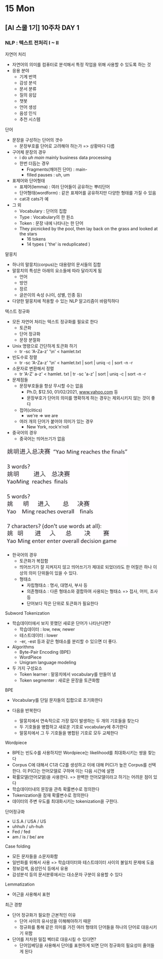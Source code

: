 # 15 Mon

## \[AI 스쿨 1기\] 10주차 DAY 1

### NLP : 텍스트 전처리 I ~ II

자연어 처리

* 자연어의 의미를 컴퓨터로 분석해서 특정 작업을 위해 사용할 수 있도록 하는 것
* 응용 분야
  * 기계 번역
  * 감성 분석
  * 문서 분류
  * 질의 응답
  * 챗봇
  * 언어 생성
  * 음성 인식
  * 추천 시스템

단어

* 문장을 구성하는 단어의 갯수
  * 문장부호를 단어로 고려해야 하는가 =&gt; 상황마다 다름
* 구어체 문장의 경우
  * i do _uh main_ mainly business data processing
  * 한번 더듬는 경우
    * Fragments\(깨어진 단어\) : main-
    * filled pauses : uh, um
* 표제어와 단어형태
  * 표제어\(lemma\) : 여러 단어들이 공유하는 뿌리단어
  * 단어형태\(wordform\) : 같은 표제어를 공유하지만 다양한 형태를 가질 수 있음
  * cat과 cats가 예
* 그 외
  * Vocabulary : 단어의 집합
  * Type : Vocabulary의 한 원소
  * Token : 문장 내에 나타나는 한 단어
  * They picnicked by the pool, then lay back on the grass and looked at the stars
    * 16 tokens
    * 14 types \( 'the' is reduplicated \)

말뭉치

* 하나의 말뭉치\(corpus\)는 대용량의 문서들의 집합
* 말뭉치의 특성은 아래의 요소들에 따라 달라지게 됨
  * 언어
  * 방언
  * 장르
  * 글쓴이의 속성 \(나이, 성별, 인종 등\)
* 다양한 말뭉치에 적용할 수 있는 NLP 알고리즘이 바람직하다

텍스트 정규화

* 모든 자연어 처리는 텍스트 정규화를 필요로 한다
  * 토큰화
  * 단어 정규화
  * 문장 분절화
* Unix 명령으로 간단하게 토큰화 하기
  * tr -sc 'A-Za-z' '\n' &lt; hamlet.txt
* 빈도수로 정렬
  * tr -sc 'A-Za-z' '\n' &lt; hamlet.txt \| sort \| uniq -c \| sort -n -r
* 소문자로 변환해서 정렬
  * tr 'A-Z' a-z' &lt; hamlet. txt \| tr -sc 'a-z' \| sort \| uniq -c \| sort -n -r
* 문제점들
  * 문장부호들을 항상 무시할 수는 없음
    * Ph.D, $12.50, 01/02/2021, www.yahoo.com 등
    * 문장부호가 단어의 의미를 명확하게 하는 경우는 제외시키지 않는 것이 좋다
  * 접어\(clitics\)
    * we're =&gt; we are
  * 여러 개의 단어가 붙어야 의미가 있는 경우
    * New York, rock'n'roll
* 중국어의 경우
  * 중국어는 띄어쓰기가 없음

![](../../.gitbook/assets/image.png)

* 한국어의 경우
  * 토큰화가 복잡함
  * 띄어쓰기가 잘 지켜지지 않고 띄어쓰기가 제대로 되었더라도 한 어절은 하나 이상의 의미 단위들이 있을 수 있다.
  * 형태소
    * 자립형태소 : 명사, 대명사, 부사 등
    * 의존형태소 : 다른 형태소와 결합하여 사용되는 형태소 =&gt; 접사, 어미, 조사 등
    * 단어보다 작은 단위로 토큰화가 필요한다

Subword Tokenization

* 학습데이터에서 보지 못했던 새로운 단어가 나타난다면?
  * 학습데이터 : low, new, newer
  * 테스트데이터 : lower
  * -er, -est 등과 같은 형태소를 분리할 수 있으면 더 좋다.
* Algorithms
  * Byte-Pair Encoding \(BPE\)
  * WordPiece
  * Unigram language modeling
* 두 가지 구성요소
  * Token learner : 말뭉치에서 vocabulary를 만들어 냄
  * Token segmenter : 새로운 문장을 토큰화함

BPE

* Vocabulary를 단일 문자들의 집합으로 초기화한다
* 다음을 반복한다

  * 말뭉치에서 연속적으로 가장 많이 발생하는 두 개의 기호들을 찾는다
  * 두 기호들을 병합하고 새로운 기호로 vocabulary에 추가한다
  * 말뭉치에서 그 두 기호들을 병합된 기호로 모두 교체한다

Wordpiece

* BPE는 빈도수를 사용하지만 Wordpiece는 likelihood를 최대화시키는 쌍을 찾는다
* Corpus C에 대해서 C1과 C2를 생성하고 이에 대해 P\(C\)가 높은 Corpus를 선택한다. 이 P\(C\)는 언어모델로 구하며 이는 다음 시간에 설명
* 확률모델\(언어모델\)을 사용한다. =&gt; 완벽한 언어모델이라고 하기는 어려운 점이 있다
* 학습데이터내의 문장을 관측 확률변수로 정의한다
* Tokenization을 잠재 확률변수로 정의한다
* 데이터의 주변 우도를 최대화시키는 tokenization을 구한다.

단어정규화

* U.S.A / USA / US
* uhhuh / uh-huh
* Fed / fed
* am / is / be/ are

Case folding

* 모든 문자들을 소문자화함
* 일반화를 위해서 사용 =&gt; 학습데이터와 테스트데이터 사이의 불일치 문제에 도움
* 정보검색, 음성인식 등에서 유용
* 감성분석 등의 문서분류에서는 대소문자 구분이 유용할 수 있다

Lemmatization

* 어근을 사용해서 표현

최근 경향

* 단어 정규화가 필요한 근본적인 이유
  * 단어 사이의 유사성을 이해해야하기 때문
  * 정규화를 통해 같은 의미를 가진 여러 형태의 단어들을 하나의 단어로 대응시키기 위함
* 단어를 저차원 밀집 벡터로 대응시킬 수 있다면?
  * 단어임베딩을 사용해서 단어를 표현하게 되면 단어 정규화의 필요성이 줄어들게 된다



  





